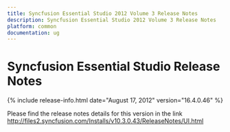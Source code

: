 ```yaml
---
title: Syncfusion Essential Studio 2012 Volume 3 Release Notes  
description: Syncfusion Essential Studio 2012 Volume 3 Release Notes  
platform: common
documentation: ug
---
```


# Syncfusion Essential Studio Release Notes  

{% include release-info.html date="August 17, 2012"  version="16.4.0.46" %} 


Please find the release notes details for this version in the link <http://files2.syncfusion.com/Installs/v10.3.0.43/ReleaseNotes/UI.html> 